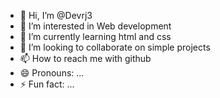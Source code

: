 - 👋 Hi, I’m @Devrj3
- 👀 I’m interested in Web development
- 🌱 I’m currently learning html and css
- 💞️ I’m looking to collaborate on simple projects
- 📫 How to reach me with github
- 😄 Pronouns: ...
- ⚡ Fun fact: ...

<!---
Devrj3/Devrj3 is a ✨ special ✨ repository because its `README.md` (this file) appears on your GitHub profile.
You can click the Preview link to take a look at your changes.
--->
